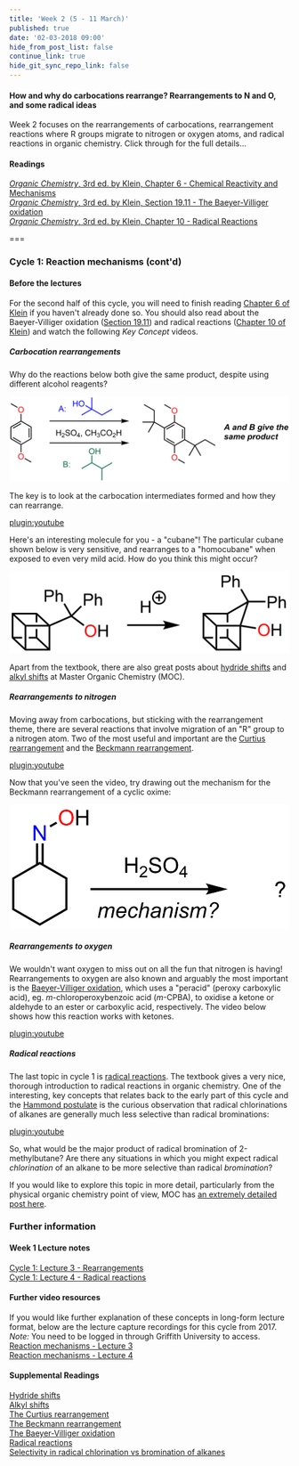 ```yaml
---
title: 'Week 2 (5 - 11 March)'
published: true
date: '02-03-2018 09:00'
hide_from_post_list: false
continue_link: true
hide_git_sync_repo_link: false
---
```


#### How and why do carbocations rearrange? Rearrangements to N and O, and some radical ideas
Week 2 focuses on the rearrangements of carbocations, rearrangement reactions where R groups migrate to nitrogen or oxygen atoms, and radical reactions in organic chemistry. Click through for the full details...

#### Readings
[_Organic Chemistry_, 3rd ed. by Klein, Chapter 6 - Chemical Reactivity and Mechanisms](https://ebookcentral-proquest-com.libraryproxy.griffith.edu.au/lib/griffith/reader.action?docID=4806589&ppg=246)  
[_Organic Chemistry_, 3rd ed. by Klein, Section 19.11 - The Baeyer-Villiger oxidation](https://ebookcentral-proquest-com.libraryproxy.griffith.edu.au/lib/griffith/reader.action?docID=4806589&ppg=901)  
[_Organic Chemistry_, 3rd ed. by Klein, Chapter 10 - Radical Reactions](https://ebookcentral-proquest-com.libraryproxy.griffith.edu.au/lib/griffith/reader.action?docID=4806589&ppg=455)  

===

### Cycle 1: Reaction mechanisms (cont'd)  

#### Before the lectures  

For the second half of this cycle, you will need to finish reading [Chapter 6 of Klein]((https://ebookcentral-proquest-com.libraryproxy.griffith.edu.au/lib/griffith/reader.action?docID=4806589&ppg=246)) if you haven't already done so. You should also read about the Baeyer-Villiger oxidation ([Section 19.11](https://ebookcentral-proquest-com.libraryproxy.griffith.edu.au/lib/griffith/reader.action?docID=4806589&ppg=901)) and radical reactions ([Chapter 10 of Klein](https://ebookcentral-proquest-com.libraryproxy.griffith.edu.au/lib/griffith/reader.action?docID=4806589&ppg=455)) and watch the following _Key Concept_ videos.  

##### Carbocation rearrangements  
Why do the reactions below both give the same product, despite using different alcohol reagents?

![Friedel-Crafts reactions with different alcohol reagents, that give the same product](FC-same-product.png "Same product from two different alcohols")  

The key is to look at the carbocation intermediates formed and how they can rearrange.  

[plugin:youtube](https://youtu.be/W6ZMWTLAkU4)  

Here's an interesting molecule for you - a "cubane"! The particular cubane shown below is very sensitive, and rearranges to a "homocubane" when exposed to even very mild acid. How do you think this might occur?  

![A cubane rearranges to a homocubane](cubane-rearrangement.png "How does this happen?")  

Apart from the textbook, there are also great posts about [hydride shifts](https://www.masterorganicchemistry.com/2012/08/15/rearrangement-reactions-1-hydride-shifts/) and [alkyl shifts](https://www.masterorganicchemistry.com/2012/08/22/rearrangement-reactions-2-alkyl-shifts/) at Master Organic Chemistry (MOC).  

##### Rearrangements to nitrogen  

Moving away from carbocations, but sticking with the rearrangement theme, there are several reactions that involve migration of an "R" group to a nitrogen atom. Two of the most useful and important are the [Curtius rearrangement](https://www.masterorganicchemistry.com/2017/09/19/hofmann-and-curtius-rearrangements/) and the [Beckmann rearrangement](https://www.masterorganicchemistry.com/reaction-guide/beckmann-rearrangement/).

[plugin:youtube](https://youtu.be/3YZzRZWObJg)  

Now that you've seen the video, try drawing out the mechanism for the Beckmann rearrangement of a cyclic oxime:  

![Beckmann rearrangement of a cyclic oxime](cyclic-beckmann.png "Can you draw the product and mechanism for this Beckmann rearrangement?")  

##### Rearrangements to oxygen  

We wouldn't want oxygen to miss out on all the fun that nitrogen is having! Rearrangements to oxygen are also known and arguably the most important is the [Baeyer-Villiger oxidation](https://www.name-reaction.com/baeyer-villiger-oxidation), which uses a "peracid" (peroxy carboxylic acid), eg. _m_-chloroperoxybenzoic acid (_m_-CPBA), to oxidise a ketone or aldehyde to an ester or carboxylic acid, respectively. The video below shows how this reaction works with ketones.  

[plugin:youtube](https://youtu.be/FIJ7N1DXLwU)  

##### Radical reactions  

The last topic in cycle 1 is [radical reactions](https://www.masterorganicchemistry.com/2013/12/09/in-summary-free-radicals/). The textbook gives a very nice, thorough introduction to radical reactions in organic chemistry. One of the interesting, key concepts that relates back to the early part of this cycle and the [Hammond postulate](https://www.youtube.com/watch?v=Et0Y7z-sLUg) is the curious observation that radical chlorinations of alkanes are generally much less selective than radical brominations:  

[plugin:youtube](https://youtu.be/c5enwHzAwmA)  

So, what would be the major product of radical bromination of 2-methylbutane? Are there any situations in which you might expect radical _chlorination_ of an alkane to be more selective than radical _bromination_?

If you would like to explore this topic in more detail, particularly from the physical organic chemistry point of view, MOC has [an extremely detailed post here](https://www.masterorganicchemistry.com/2013/10/31/selectivity-in-free-radical-reactions-bromine-vs-chlorine/).

### Further information  

#### Week 1 Lecture notes  
[Cycle 1: Lecture 3 - Rearrangements](https://bblearn.griffith.edu.au/webapps/login/?action=login&new_loc=%2Fbbcswebdav%2Fxid-22480861_1)  
[Cycle 1: Lecture 4 - Radical reactions](https://bblearn.griffith.edu.au/webapps/login/?action=login&new_loc=%2Fbbcswebdav%2Fxid-22480863_1)  

#### Further video resources  
If you would like further explanation of these concepts in long-form lecture format, below are the lecture capture recordings for this cycle from 2017. _Note:_ You need to be logged in through Griffith University to access.  
[Reaction mechanisms - Lecture 3](https://echo360.org.au/media/6bff5d81-a306-4fc2-b14a-261ef1c5fb9f/public)  
[Reaction mechanisms - Lecture 4](https://echo360.org.au/media/be7fea5b-6080-45ed-b642-71e56253c669/public)  

#### Supplemental Readings  
[Hydride shifts](https://www.masterorganicchemistry.com/2012/08/15/rearrangement-reactions-1-hydride-shifts/)  
[Alkyl shifts](https://www.masterorganicchemistry.com/2012/08/22/rearrangement-reactions-2-alkyl-shifts/)  
[The Curtius rearrangement](https://www.masterorganicchemistry.com/2017/09/19/hofmann-and-curtius-rearrangements/)  
[The Beckmann rearrangement](https://www.masterorganicchemistry.com/reaction-guide/beckmann-rearrangement/)  
[The Baeyer-Villiger oxidation](https://www.name-reaction.com/baeyer-villiger-oxidation)  
[Radical reactions](https://www.masterorganicchemistry.com/2013/12/09/in-summary-free-radicals/)  
[Selectivity in radical chlorination vs bromination of alkanes](https://www.masterorganicchemistry.com/2013/10/31/selectivity-in-free-radical-reactions-bromine-vs-chlorine/)  
